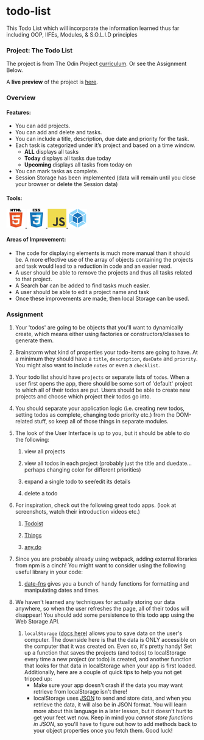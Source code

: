 # todo-list

This Todo List which will incorporate the information learned thus far including OOP, IIFEs, Modules, & S.O.L.I.D principles

### Project: The Todo List

The project is from The Odin Project [curriculum](https://www.theodinproject.com/paths/full-stack-javascript/courses/javascript/lessons/todo-list). Or see the Assignment Below.

A **live preview** of the project is [here](https://lucasstinson.github.io/todo-list/).

### Overview

#### **Features:**

- You can add projects.
- You can add and delete and tasks.
- You can include a title, description, due date and priority for the task.
- Each task is categorized under it’s project and based on a time window.
  - **ALL** displays all tasks
  - **Today** displays all tasks due today
  - **Upcoming** displays all tasks from today on
- You can mark tasks as complete.
- Session Storage has been implemented (data will remain until you close your browser or delete the Session data)

#### **Tools:**

<p align="left"> 
<a href="https://developer.mozilla.org/en-US/docs/Web/HTML" target="_blank"> <img src="https://raw.githubusercontent.com/devicons/devicon/master/icons/html5/html5-original-wordmark.svg" alt="html5" width="50" height="50"/> </a> 
<a href="https://developer.mozilla.org/en-US/docs/Web/CSS" target="_blank"> <img src="https://raw.githubusercontent.com/devicons/devicon/master/icons/css3/css3-original-wordmark.svg" alt="css3" width="50" height="50"/> </a>
<a href="https://developer.mozilla.org/en-US/docs/Web/JavaScript" target="_blank"> <img src="https://raw.githubusercontent.com/devicons/devicon/master/icons/javascript/javascript-original.svg" alt="javascript" width="50" height="50"/> </a>
<a href="https://webpack.js.org" target="_blank"> <img src="https://raw.githubusercontent.com/devicons/devicon/1119b9f84c0290e0f0b38982099a2bd027a48bf1/icons/webpack/webpack-original.svg" alt="webpack" width="50" height="50"/> </a> 
</p>

#### **Areas of Improvement:**

- The code for displaying elements is much more manual than it should be. A more effective use of the array of objects containing the projects and task would lead to a reduction in code and an easier read.
- A user should be able to remove the projects and thus all tasks related to that project.
- A Search bar can be added to find tasks much easier.
- A user should be able to edit a project name and task
- Once these improvements are made, then local Storage can be used.

### Assignment

<div class="lesson-content__panel" markdown="1">

1. Your 'todos' are going to be objects that you'll want to dynamically create, which means either using factories or constructors/classes to generate them.

1. Brainstorm what kind of properties your todo-items are going to have. At a minimum they should have a `title`, `description`, `dueDate` and `priority`. You might also want to include `notes` or even a `checklist`.

1. Your todo list should have `projects` or separate lists of `todos`. When a user first opens the app, there should be some sort of 'default' project to which all of their todos are put. Users should be able to create new projects and choose which project their todos go into.

1. You should separate your application logic (i.e. creating new todos, setting todos as complete, changing todo priority etc.) from the DOM-related stuff, so keep all of those things in separate modules.

1. The look of the User Interface is up to you, but it should be able to do the following:

   1. view all projects

   1. view all todos in each project (probably just the title and duedate... perhaps changing color for different priorities)

   1. expand a single todo to see/edit its details

   1. delete a todo

1. For inspiration, check out the following great todo apps. (look at screenshots, watch their introduction videos etc.)

   1. [Todoist](https://en.todoist.com/)

   1. [Things](https://culturedcode.com/things/)

   1. [any.do](https://www.any.do/)

1. Since you are probably already using webpack, adding external libraries from npm is a cinch! You might want to consider using the following useful library in your code:

   1. [date-fns](https://github.com/date-fns/date-fns) gives you a bunch of handy functions for formatting and manipulating dates and times.

1. We haven't learned any techniques for actually storing our data anywhere, so when the user refreshes the page, all of their todos will disappear! You should add some persistence to this todo app using the Web Storage API.

   1. `localStorage` ([docs here](https://developer.mozilla.org/en-US/docs/Web/API/Web_Storage_API/Using_the_Web_Storage_API)) allows you to save data on the user's computer. The downside here is that the data is ONLY accessible on the computer that it was created on. Even so, it's pretty handy! Set up a function that saves the projects (and todos) to localStorage every time a new project (or todo) is created, and another function that looks for that data in localStorage when your app is first loaded. Additionally, here are a couple of quick tips to help you not get tripped up:
      - Make sure your app doesn't crash if the data you may want retrieve from localStorage isn't there!
      - localStorage uses [JSON](https://developer.mozilla.org/en-US/docs/Web/JavaScript/Reference/Global_Objects/JSON) to send and store data, and when you retrieve the data, it will also be in JSON format. You will learn more about this language in a later lesson, but it doesn't hurt to get your feet wet now. Keep in mind you _cannot store functions in JSON_, so you'll have to figure out how to add methods back to your object properties once you fetch them. Good luck!

</div>
